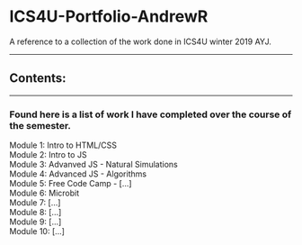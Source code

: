 # ICS4U-Portfolio-AndrewR
A reference to a collection of the work done in ICS4U winter 2019 AYJ.

---
## Contents:
---
### Found here is a list of work I have completed over the course of the semester.
Module 1: Intro to HTML/CSS  
Module 2: Intro to JS  
Module 3: Advanved JS - Natural Simulations  
Module 4: Advanced JS - Algorithms  
Module 5: Free Code Camp - [...]  
Module 6: Microbit  
Module 7: [...]  
Module 8: [...]  
Module 9: [...]  
Module 10: [...]  
